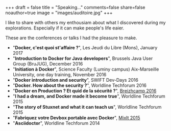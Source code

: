 +++
draft = false
title = "Speaking..."
comments=false
share=false
noauthor=true
image = "images/auditoire.jpg"
+++

I like to share with others my enthousiam about what I discovered during my explorations. Especially if it can make people's life eaier. 

These are the conferences or talks I had the pleasure to make.  

* "**Docker, c'est quoi st'affaire ?**", Les Jeudi du Libre (Mons), January 2017
* "**Introduction to Docker for Java developers**", Brussels Java User Group (BruJUG), December 2016
* "**Initiation à Docker**", Science Faculty (Luminy campus) Aix-Marseille University, one day training, November 2016
* "**Docker introduction and security**", SWIFT Dev-Days 2016
* "**Docker. How about the security ?**", Worldline Techforum 2016
* "**Docker en Production ? Et quid de la sécurité ?**", [Breizhcamp 2016](http://blog.breizhcamp.org/#conf-5)
* "**I had a dream, and Docker made it become true**", Worldline Techforum 2015
* "**The story of Stuxnet and what it can teach us**", Worldline Techforum 2015
* "**Fabriquez votre Devbox portable avec Docker**", [MixIt 2015](https://www.infoq.com/fr/presentations/fabriquez-devbox-portable-docker)
* "**Asciidoctor**", Worldline Techforum 2014

